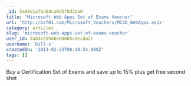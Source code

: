 ```yaml
---
_id: 5a88e1afbd6dca0d5f0d2da0
title: "Microsoft Web Apps Set of Exams Voucher"
url: 'http://bsf01.com/Microsoft_Vouchers/MCSD_WebApps.aspx'
category: articles
slug: 'microsoft-web-apps-set-of-exams-voucher'
user_id: 5a83ce59d6eb0005c4ecda2c
username: 'bill-s'
createdOn: '2013-02-23T08:48:54.000Z'
tags: []
---
```


Buy a Certification Set of Exams and save up to 15% plus get free second shot
